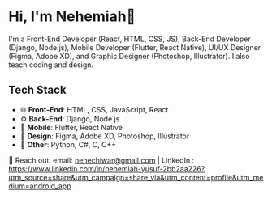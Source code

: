 # Hi, I'm Nehemiah👋
I'm a Front-End Developer (React, HTML, CSS, JS), Back-End Developer (Django, Node.js), Mobile Developer (Flutter, React Native), UI/UX Designer (Figma, Adobe XD), and Graphic Designer (Photoshop, Illustrator). I also teach coding and design.

## Tech Stack
- 🌐 **Front-End**: HTML, CSS, JavaScript, React
- ⚙️ **Back-End**: Django, Node.js
- 📱 **Mobile**: Flutter, React Native
- 🎨 **Design**: Figma, Adobe XD, Photoshop, Illustrator
- 🐍 **Other**: Python, C#, C, C++


📩 Reach out: email: nehechiwar@gmail.com | LinkedIn : https://www.linkedin.com/in/nehemiah-yusuf-2bb2aa226?utm_source=share&utm_campaign=share_via&utm_content=profile&utm_medium=android_app
